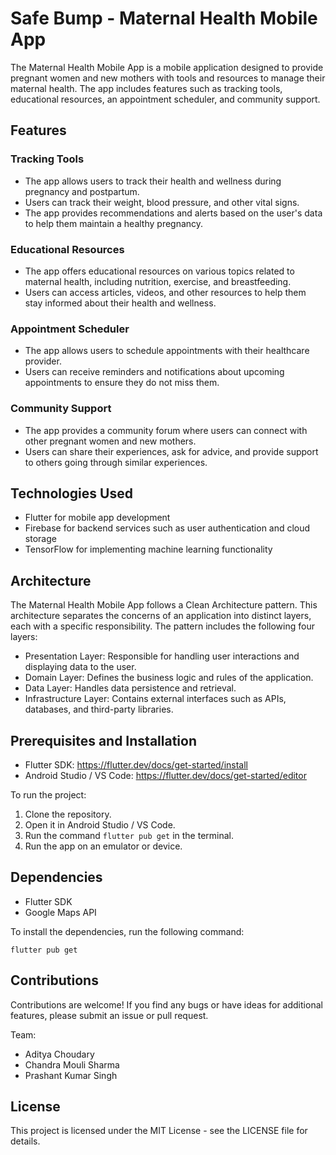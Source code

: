 # Safe Bump - Maternal Health Mobile App

The Maternal Health Mobile App is a mobile application designed to provide pregnant women and new mothers with tools and resources to manage their maternal health. The app includes features such as tracking tools, educational resources, an appointment scheduler, and community support.

## Features

### Tracking Tools
- The app allows users to track their health and wellness during pregnancy and postpartum.
- Users can track their weight, blood pressure, and other vital signs.
- The app provides recommendations and alerts based on the user's data to help them maintain a healthy pregnancy.

### Educational Resources
- The app offers educational resources on various topics related to maternal health, including nutrition, exercise, and breastfeeding.
- Users can access articles, videos, and other resources to help them stay informed about their health and wellness.

### Appointment Scheduler
- The app allows users to schedule appointments with their healthcare provider.
- Users can receive reminders and notifications about upcoming appointments to ensure they do not miss them.

### Community Support
- The app provides a community forum where users can connect with other pregnant women and new mothers.
- Users can share their experiences, ask for advice, and provide support to others going through similar experiences.

## Technologies Used
- Flutter for mobile app development
- Firebase for backend services such as user authentication and cloud storage
- TensorFlow for implementing machine learning functionality

## Architecture
The Maternal Health Mobile App follows a Clean Architecture pattern. This architecture separates the concerns of an application into distinct layers, each with a specific responsibility. The pattern includes the following four layers:

- Presentation Layer: Responsible for handling user interactions and displaying data to the user.
- Domain Layer: Defines the business logic and rules of the application.
- Data Layer: Handles data persistence and retrieval.
- Infrastructure Layer: Contains external interfaces such as APIs, databases, and third-party libraries.

## Prerequisites and Installation

* Flutter SDK: https://flutter.dev/docs/get-started/install
* Android Studio / VS Code: https://flutter.dev/docs/get-started/editor

To run the project:

1. Clone the repository.
2. Open it in Android Studio / VS Code.
3. Run the command `flutter pub get` in the terminal.
4. Run the app on an emulator or device.

## Dependencies

* Flutter SDK
* Google Maps API

To install the dependencies, run the following command:

    flutter pub get

## Contributions

Contributions are welcome! If you find any bugs or have ideas for additional features, please submit an issue or pull request.

Team:
- Aditya Choudary
- Chandra Mouli Sharma
- Prashant Kumar Singh

## License

This project is licensed under the MIT License - see the LICENSE file for details.

